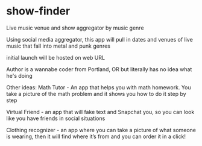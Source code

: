 # show-finder
Live music venue and show aggregator by music genre

Using social media aggregator, this app will pull in dates and venues of live music that fall into metal and punk genres

initial launch will be hosted on web URL

Author is a wannabe coder from Portland, OR but literally has no idea what he's doing

Other ideas:
Math Tutor - 
An app that helps you with math homework. You take a picture of the math problem and it shows you how to do it step by step

Virtual Friend - 
an app that will fake text and Snapchat you, so you can look like you have friends in social situations

Clothing recognizer - 
an app where you can take a picture of what someone is wearing, then it will find where it’s from and you can order it in a click!
